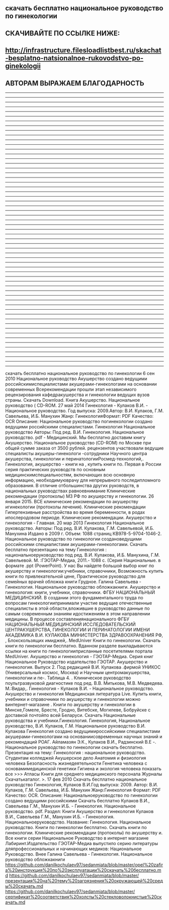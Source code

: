 скачать бесплатно национальное руководство по гинекологии
--------------------------------------------------
СКАЧИВАЙТЕ ПО ССЫЛКЕ НИЖЕ:
--------------------------------------------------
http://infrastructure.filesloadlistbest.ru/skachat-besplatno-natsionalnoe-rukovodstvo-po-ginekologii
--------------------------------------------------
АВТОРАМ ВЫРАЖАЕМ БЛАГОДАРНОСТЬ
--------------------------------------------------
--------------------------------------------------
--------------------------------------------------
--------------------------------------------------
--------------------------------------------------
--------------------------------------------------
--------------------------------------------------
--------------------------------------------------
--------------------------------------------------
--------------------------------------------------
--------------------------------------------------
--------------------------------------------------
--------------------------------------------------
--------------------------------------------------
--------------------------------------------------
--------------------------------------------------
--------------------------------------------------
--------------------------------------------------
--------------------------------------------------
--------------------------------------------------
--------------------------------------------------
--------------------------------------------------
--------------------------------------------------
--------------------------------------------------
--------------------------------------------------
--------------------------------------------------
--------------------------------------------------
--------------------------------------------------
--------------------------------------------------
--------------------------------------------------
--------------------------------------------------
--------------------------------------------------
--------------------------------------------------
--------------------------------------------------
--------------------------------------------------
--------------------------------------------------
--------------------------------------------------
--------------------------------------------------
--------------------------------------------------
--------------------------------------------------
--------------------------------------------------
--------------------------------------------------
--------------------------------------------------
--------------------------------------------------
--------------------------------------------------
--------------------------------------------------
--------------------------------------------------
--------------------------------------------------
--------------------------------------------------
--------------------------------------------------
--------------------------------------------------
--------------------------------------------------
--------------------------------------------------
--------------------------------------------------
--------------------------------------------------
--------------------------------------------------
--------------------------------------------------
--------------------------------------------------
--------------------------------------------------
--------------------------------------------------
скачать бесплатно национальное руководство по гинекологии 6 сен 2010  Национальное руководство Акушерство создано ведущими российскимиспециалистами акушерами-гинекологами на основании современных  Всерекомендации прошли этап независимого рецензирования кафедракушерства и гинекологии ведущих вузов страны.  Скачать  Download. Книга Акушерство. Национальное руководство ( CD-ROM. 27 май 2014  Гинекология - Кулаков В.И. - Национальное руководство. Год выпуска: 2009.Автор: В.И. Кулаков, Г.М. Савельева, И.Б. Манухин Жанр: ГинекологияФормат: PDF Качество: OCR Описание: Национальное руководство погинекологии создано ведущими российскими специалистами. Гинекология Национальное руководство Авторы: Под ред. В.И. Гинекология. Национальное руководство. pdf - Медицинский. Мы бесплатно доставим книгу Акушерство. Национальное руководство (CD-ROM) по Москве при общей сумме заказа от 3500 рублей. рецензентов участвовали ведущие специалисты акушеры-гинекологи -сотрудники Научного центра акушерства, гинекологии и перинатологииРосмед-технологий,. Гинекология, акушерство - книги на , купить книги по. Первая в России серия практических руководств по основным медицинскимспециальностям, включающих всю основную информацию, необходимуюврачу для непрерывного последипломного образования. В отличие отбольшинства других руководств, в национальных руководствах равноевнимание
Клинические рекомендации (протоколы) МЗ РФ по акушерству и гинекологии. 26 января 2015. ВСЕ клинические рекомендации по акушерству игинекологии (протоколы лечения). Клинические рекомендации Гипертензивные расстройства во время беременности, в родах ипослеродовом периоде. Клинические рекомендации. Акушерство и гинекология - Главная. 20 мар 2013  Гинекология Национальное руководство. Авторы: Под ред. В.И. Кулакова, Г.М. Савельевой, И.Б. Манухина Издано в 2009 г. Объем: 1088 страниц КВ978-5-9704-1046-2. Национальное руководство по гинекологии создановедущими российскими специалистами акушерами-гинекологами. Скачать бесплатно презентацию на тему Гинекология : национальноеруководство  под ред. В.И. Кулакова, И.Б. Манухина, Г.М. Савельевой. М. :ГЭОТАР-Медиа, 2011.- 1088 с. (Серия Национальные. в формате .ppt (PowerPoint). У нас Вы найдете большой выбор книг по акушерству и гинекологии:учебники, справочники, Возможность купить книги по привлекательной цене, Практическое руководство для семейных врачей обложка книги Грудное. Галина Савельева - Гинекология. Национальное руководство обложкакниги. Акушерство и гинекология: книги, учебники, справочники. ФГБУ НАЦИОНАЛЬНЫЙ МЕДИЦИНСКИЙ. В создании этого фундаментального труда по вопросам гинекологиипринимали участие ведущие отечественные специалисты в этой области,вложившие в руководство данные по самым современным знаниям идостижениям в этом направлении медицины. В процессе составлениянационального
ФГБУ НАЦИОНАЛЬНЫЙ МЕДИЦИНСКИЙ ИССЛЕДОВАТЕЛЬСКИЙ ЦЕНТРАКУШЕРСТВА, ГИНЕКОЛОГИИ И ПЕРИНАТОЛОГИИ ИМЕНИ АКАДЕМИКА В.И. КУЛАКОВА МИНИСТЕРСТВА ЗДРАВООХРАНЕНИЯ РФ, , Блокскользящих имиджей,. MedUniver Книги по гинекологии. Скачать книги по гинекологии бесплатно. Вданном разделе выкладываются ссылки на книги по гинекологииприсланные посетителями портала MedUniver. Акушерство и гинекология - ГЭОТАР-Медиа. Серия книг Национальное Руководство  издательство ГЭОТАР. Акушерство и гинекология. Выпуск 2. Под редакцией В.И. Кулакова .фирмой УНИКОС (Универсальный космос, Москва) и Научным центромакушерства, гинекологии и пе-. Таблица 4. . Клиническое руководство поультразвуковой диагностике  под ред. В.В. Митькова, М.В. Медведева.  М.:Видар,. Гинекология - Кулаков В.И. - Национальное руководство. Акушерство и гинекология  Медицинская литература Live. Купить книги, учебники и справочники по акушерству и гинекологии можно винтернет-магазине . Книги по акушерству и гинекологии в Минске,Гомеле, Бресте, Гродно, Витебске, Могилеве, Бобруйске с доставкой почтойпо всей Беларуси.
Скачать Национальные руководства и учебники.Гинекология. Гинекология, Национальное руководство, В.И. Кулаков, Г.М. Национальное руководство В.И. Кулакова Гинекология создано ведущимироссийскими специалистами акушерами-гинекологами на основаниисовременных научных знаний и рекомендаций РОАГ. Айламазян Э.К., Кулаков В.И., Радзинский В.Е  -. Национальное руководство по гинекологии скачать бесплатно. Презентация на тему: Гинекология : национальное руководство. Студентам колледжей  Акушерское дело  Анатомия и физиология человека Безопасность жизнедеятельности  Генетика человека с основамимедицинской генетики  Гигиена и экология человека  показать все >>> Атласы  Книги для среднего медицинского персонала  Журналы  Скачатькаталог. >. 17 фев 2010  Скачать бесплатно национальное руководство Гинекология, Кулаков В.И.Год выпуска: 2009. Автор: В.И. Кулаков, Г.М. Савельева, И.Б. Манухин Жанр:Гинекология Формат: PDF Качество: OCR. Описание: Национальноеруководство по гинекологии создано ведущими российскими
Скачать бесплатно Кулаков В.И., Савельева Г.М., Манухин И.Б. - Гинекология. Национальное руководство. pdf. Раздел: Книги  Акушерство и гинекология Кулаков В.И., Савельева Г.М., Манухин И.Б. - Гинекология. Национальноеруководство. Название: Гинекология. Национальное руководство. Книги по гинекологии бесплатно. Скачать книги по гинекологии. Клинические рекомендации (протоколы) по акушерству и. Все книги серии Национальное Руководство в интернет магазине Лабиринт.Издательство ГЭОТАР-Медиа выпустило серию литературы дляпрофессиональных и начинающих медиков: Национальное Руководство. Внее  Галина Савельева - Гинекология. Национальное руководство обложкакниги
https://github.com/danilkochulaev97/sedanmiata/blob/master/opel%20zafira%20инструкция%20по%20эксплуатации%20скачать%20бесплатно.md
https://github.com/danilkochulaev97/sedanmiata/blob/master/презентация%20на%20тему%20загрязнения%20окружающей%20среды%20скачать.md
https://github.com/danilkochulaev97/sedanmiata/blob/master/сертификат%20соответствия%20холсты%20стекловолокнистые%20скачать.md